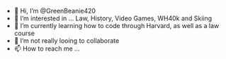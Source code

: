- 👋 Hi, I’m @GreenBeanie420
- 👀 I’m interested in ... Law, History, Video Games, WH40k and Skiing 
- 🌱 I’m currently learning how to code through Harvard, as well as a law course
- 💞️ I’m not really looing to collaborate
- 📫 How to reach me ...

<!---
GreenBeanie420/GreenBeanie420 is a ✨ special ✨ repository because its `README.md` (this file) appears on your GitHub profile.
You can click the Preview link to take a look at your changes.
--->
